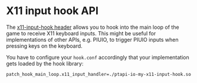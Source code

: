 # X11 input hook API
The [x11-input-hook header](../../src/api/ptapi/io/x11-input-hook.h) allows you to hook into the main loop of the game
to receive X11 keyboard inputs. This might be useful for implementations of other APIs, e.g. PIUIO, to trigger PIUIO
inputs when pressing keys on the keyboard.

You have to configure your `hook.conf` accordingly that your implementation gets loaded by the hook library:
```
patch_hook_main_loop.x11_input_handler=./ptapi-io-my-x11-input-hook.so
```